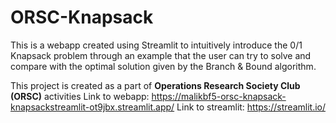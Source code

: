 # ORSC-Knapsack
This is a webapp created using Streamlit to intuitively introduce the 0/1 Knapsack problem through an example that the user can try to solve and compare with the optimal solution given by the Branch & Bound algorithm.

This project is created as a part of **Operations Research Society Club (ORSC)** activities
Link to webapp: https://malikbf5-orsc-knapsack-knapsackstreamlit-ot9jbx.streamlit.app/
Link to streamlit: https://streamlit.io/
